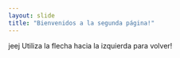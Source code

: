 ```yaml
---
layout: slide
title: "Bienvenidos a la segunda página!"
---
```

jeej
Utiliza la flecha hacia la izquierda para volver!

